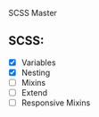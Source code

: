 SCSS Master

## SCSS:

- [x] Variables
- [x] Nesting
- [ ] Mixins
- [ ] Extend
- [ ] Responsive Mixins
